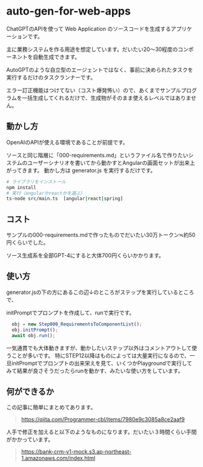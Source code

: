 # auto-gen-for-web-apps

ChatGPTのAPIを使って Web Application のソースコードを生成するアプリケーションです。

主に業務システムを作る用途を想定しています。だいたい20〜30程度のコンポーネントを自動生成できます。

AutoGPTのような自立型のエージェントではなく、事前に決められたタスクを実行するだけのタスクランナーです。

エラー訂正機能はつけてない（コスト爆発怖い）ので、あくまでサンプルプログラムを一括生成してくれるだけで、生成物がそのまま使えるレベルではありません。


## 動かし方
OpenAIのAPIが使える環境であることが前提です。

ソースと同じ階層に「000-requirements.md」というファイル名で作りたいシステムのユーザーシナリオを書いてから動かすとAngularの画面セットが出来上がってきます。
動かし方は generator.js を実行するだけです。

```bash
# ライブラリをインストール
npm install
# 実行（angularかreactかを選ぶ）
ts-node src/main.ts  [angular|react|spring]
```


## コスト
サンプルの000-requirements.mdで作ったものでだいたい30万トークン≒約50円くらいでした。

ソース生成系を全部GPT-4にすると大体700円くらいかかります。


## 使い方 
generator.jsの下の方にあるこの辺↓のところがステップを実行しているところで、

initPromptでプロンプトを作成して、runで実行です。

```javascript
  obj = new Step000_RequirementsToComponentList();
  obj.initPrompt();
  await obj.run();
```

一気通貫でも大体動きますが、動かしたいステップ以外はコメントアウトして使うことが多いです。
特にSTEP12以降はものによっては大量実行になるので、一旦initPromptでプロンプトの出来栄えを見て、いくつかPlaygroundで実行してみて結果が良さそうだったらrunを動かす、みたいな使い方をしています。

## 何ができるか
この記事に簡単にまとめてあります。
> https://qiita.com/Programmer-cbl/items/7980e9c3085a8ce2aaf9

人手で修正を加えると以下のようなものになります。だいたい３時間くらい手間がかかっています。
> https://bank-crm-v1-mock.s3.ap-northeast-1.amazonaws.com/index.html
